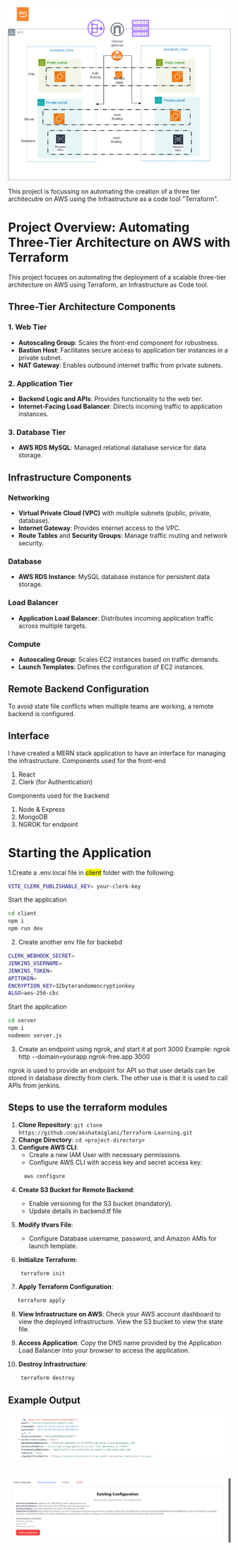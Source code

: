 ![3 Tier Architecutre Project](3TIERArchitecture.drawio1.png)


This project is focussing on automating the creation of a three tier architecutre on AWS using the Infrastructure as a code tool "Terraform".

# Project Overview: Automating Three-Tier Architecture on AWS with Terraform

This project focuses on automating the deployment of a scalable three-tier architecture on AWS using Terraform, an Infrastructure as Code tool.

## Three-Tier Architecture Components

### 1. Web Tier
- **Autoscaling Group**: Scales the front-end component for robustness.
- **Bastion Host**: Facilitates secure access to application tier instances in a private subnet.
- **NAT Gateway**: Enables outbound internet traffic from private subnets.

### 2. Application Tier
- **Backend Logic and APIs**: Provides functionality to the web tier.
- **Internet-Facing Load Balancer**: Directs incoming traffic to application instances.

### 3. Database Tier
- **AWS RDS MySQL**: Managed relational database service for data storage.

## Infrastructure Components

### Networking
- **Virtual Private Cloud (VPC)** with multiple subnets (public, private, database).
- **Internet Gateway**: Provides internet access to the VPC.
- **Route Tables** and **Security Groups**: Manage traffic routing and network security.

### Database
- **AWS RDS Instance**: MySQL database instance for persistent data storage.

### Load Balancer
- **Application Load Balancer**: Distributes incoming application traffic across multiple targets.

### Compute
- **Autoscaling Group**: Scales EC2 instances based on traffic demands.
- **Launch Templates**: Defines the configuration of EC2 instances.

## Remote Backend Configuration

To avoid state file conflicts when multiple teams are working, a remote backend is configured.

## Interface
I have created a MERN stack application to have an interface for managing the infrastructure.
Components used for the front-end
1. React
2. Clerk (for Authentication)

Components used for the backend
1. Node & Express
2. MongoDB
3. NGROK for endpoint

# Starting the Application
1.Create a .env.local file in <mark>client</mark> folder with the following:
```bash
VITE_CLERK_PUBLISHABLE_KEY= your-clerk-key
```
   Start the application
   ```bash
   cd client
   npm i
   npm run dev
   ```
2. Create another env file for backebd
```bash
CLERK_WEBHOOK_SECRET=
JENKINS_USERNAME=
JENKINS_TOKEN=
APITOKEN=
ENCRYPTION_KEY=32byterandomencryptionkey
ALGO=aes-256-cbc
```

Start the application

```bash
cd server
npm i
nodemon server.js
```
3. Create an endpoint using ngrok, and start it at port 3000
Example: ngrok http --domain=yourapp.ngrok-free.app 3000

ngrok is used to provide an endpoint for API so that user details can be stored in database directly from clerk. The other use is that it is used to call APIs from jenkins.
## Steps to use the terraform modules

1. **Clone Repository**: `git clone https://github.com/akshatmiglani/Terraform-Learning.git`
2. **Change Directory**: `cd <project-directory>`
3. **Configure AWS CLI**:
   - Create a new IAM User with necessary permissions.
   - Configure AWS CLI with access key and secret access key:
```bash
     aws configure
```
4. **Create S3 Bucket for Remote Backend**:
   - Enable versioning for the S3 bucket (mandatory).
   - Update details in backend.tf file
   
5. **Modify tfvars File**:
   - Configure Database username, password, and Amazon AMIs for launch template.

6. **Initialize Terraform**:
```bash
    terraform init
```

7. **Apply Terraform Configuration**:
```bash
   terraform apply
```
8. **View Infrastructure on AWS**:
    Check your AWS account dashboard to view the deployed infrastructure. View the S3 bucket to view the state file.

9. **Access Application**:
    Copy the DNS name provided by the Application Load Balancer into your browser to access the application.
    
10. **Destroy Infrastructure**:
```bash
    terraform destroy
```
    

## Example Output

![Database Endpoint Storage](SampleOutput.png)

![Frontend Endpoint Display](SampleOutput2.png)

